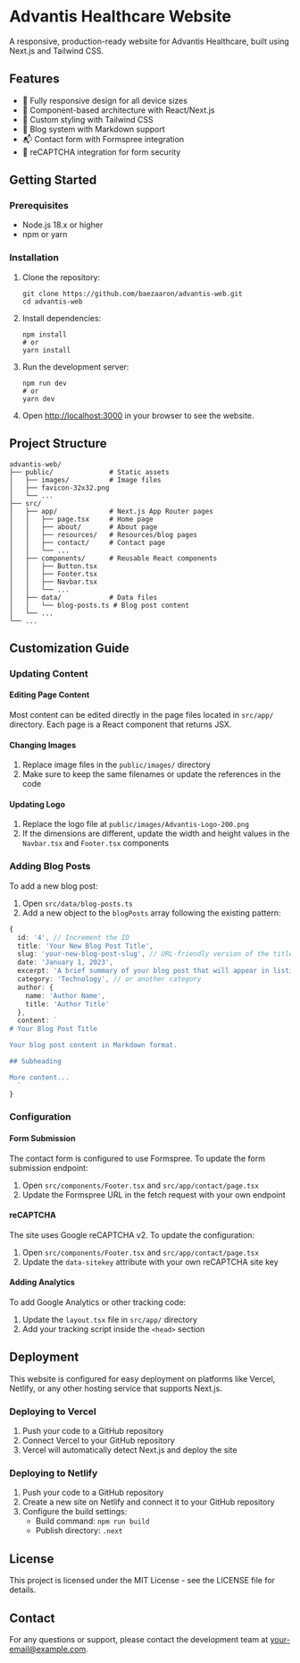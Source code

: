 # Advantis Healthcare Website

A responsive, production-ready website for Advantis Healthcare, built using Next.js and Tailwind CSS.

## Features

- 📱 Fully responsive design for all device sizes
- 🧩 Component-based architecture with React/Next.js
- 🎨 Custom styling with Tailwind CSS
- 📝 Blog system with Markdown support
- 📬 Contact form with Formspree integration
- 🤖 reCAPTCHA integration for form security

## Getting Started

### Prerequisites

- Node.js 18.x or higher
- npm or yarn

### Installation

1. Clone the repository:
   ```
   git clone https://github.com/baezaaron/advantis-web.git
   cd advantis-web
   ```

2. Install dependencies:
   ```
   npm install
   # or
   yarn install
   ```

3. Run the development server:
   ```
   npm run dev
   # or
   yarn dev
   ```

4. Open [http://localhost:3000](http://localhost:3000) in your browser to see the website.

## Project Structure

```
advantis-web/
├── public/              # Static assets
│   ├── images/          # Image files
│   ├── favicon-32x32.png
│   └── ...
├── src/
│   ├── app/             # Next.js App Router pages
│   │   ├── page.tsx     # Home page
│   │   ├── about/       # About page
│   │   ├── resources/   # Resources/blog pages
│   │   ├── contact/     # Contact page
│   │   └── ...
│   ├── components/      # Reusable React components
│   │   ├── Button.tsx
│   │   ├── Footer.tsx
│   │   ├── Navbar.tsx
│   │   └── ...
│   ├── data/            # Data files
│   │   └── blog-posts.ts # Blog post content
│   └── ...
└── ...
```

## Customization Guide

### Updating Content

#### Editing Page Content

Most content can be edited directly in the page files located in `src/app/` directory. Each page is a React component that returns JSX.

#### Changing Images

1. Replace image files in the `public/images/` directory
2. Make sure to keep the same filenames or update the references in the code

#### Updating Logo

1. Replace the logo file at `public/images/Advantis-Logo-200.png`
2. If the dimensions are different, update the width and height values in the `Navbar.tsx` and `Footer.tsx` components

### Adding Blog Posts

To add a new blog post:

1. Open `src/data/blog-posts.ts`
2. Add a new object to the `blogPosts` array following the existing pattern:

```typescript
{
  id: '4', // Increment the ID
  title: 'Your New Blog Post Title',
  slug: 'your-new-blog-post-slug', // URL-friendly version of the title
  date: 'January 1, 2023',
  excerpt: 'A brief summary of your blog post that will appear in listings.',
  category: 'Technology', // or another category
  author: {
    name: 'Author Name',
    title: 'Author Title'
  },
  content: `
# Your Blog Post Title

Your blog post content in Markdown format.

## Subheading

More content...
  `
}
```

### Configuration

#### Form Submission

The contact form is configured to use Formspree. To update the form submission endpoint:

1. Open `src/components/Footer.tsx` and `src/app/contact/page.tsx`
2. Update the Formspree URL in the fetch request with your own endpoint

#### reCAPTCHA

The site uses Google reCAPTCHA v2. To update the configuration:

1. Open `src/components/Footer.tsx` and `src/app/contact/page.tsx`
2. Update the `data-sitekey` attribute with your own reCAPTCHA site key

#### Adding Analytics

To add Google Analytics or other tracking code:

1. Update the `layout.tsx` file in `src/app/` directory
2. Add your tracking script inside the `<head>` section

## Deployment

This website is configured for easy deployment on platforms like Vercel, Netlify, or any other hosting service that supports Next.js.

### Deploying to Vercel

1. Push your code to a GitHub repository
2. Connect Vercel to your GitHub repository
3. Vercel will automatically detect Next.js and deploy the site

### Deploying to Netlify

1. Push your code to a GitHub repository
2. Create a new site on Netlify and connect it to your GitHub repository
3. Configure the build settings:
   - Build command: `npm run build`
   - Publish directory: `.next`

## License

This project is licensed under the MIT License - see the LICENSE file for details.

## Contact

For any questions or support, please contact the development team at your-email@example.com.

